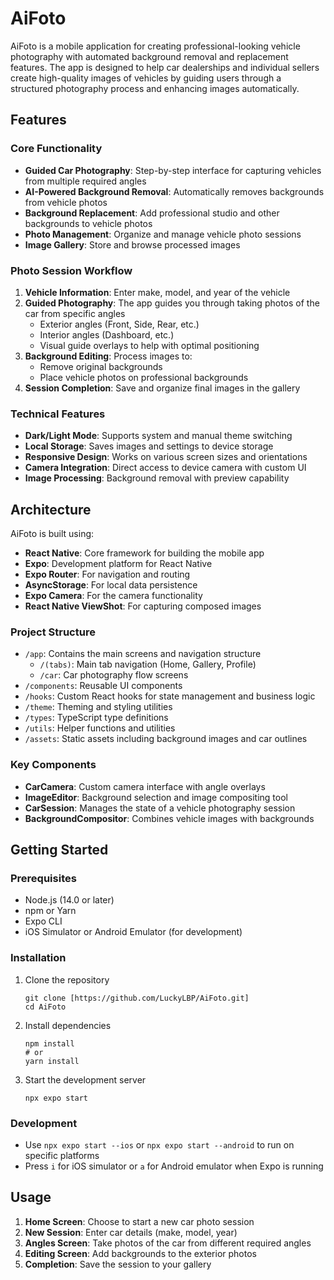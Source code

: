 # AiFoto

AiFoto is a mobile application for creating professional-looking vehicle photography with automated background removal and replacement features. The app is designed to help car dealerships and individual sellers create high-quality images of vehicles by guiding users through a structured photography process and enhancing images automatically.

## Features

### Core Functionality

- **Guided Car Photography**: Step-by-step interface for capturing vehicles from multiple required angles
- **AI-Powered Background Removal**: Automatically removes backgrounds from vehicle photos
- **Background Replacement**: Add professional studio and other backgrounds to vehicle photos
- **Photo Management**: Organize and manage vehicle photo sessions
- **Image Gallery**: Store and browse processed images

### Photo Session Workflow

1. **Vehicle Information**: Enter make, model, and year of the vehicle
2. **Guided Photography**: The app guides you through taking photos of the car from specific angles
   - Exterior angles (Front, Side, Rear, etc.)
   - Interior angles (Dashboard, etc.)
   - Visual guide overlays to help with optimal positioning
3. **Background Editing**: Process images to:
   - Remove original backgrounds
   - Place vehicle photos on professional backgrounds
4. **Session Completion**: Save and organize final images in the gallery

### Technical Features

- **Dark/Light Mode**: Supports system and manual theme switching
- **Local Storage**: Saves images and settings to device storage
- **Responsive Design**: Works on various screen sizes and orientations
- **Camera Integration**: Direct access to device camera with custom UI
- **Image Processing**: Background removal with preview capability

## Architecture

AiFoto is built using:

- **React Native**: Core framework for building the mobile app
- **Expo**: Development platform for React Native
- **Expo Router**: For navigation and routing
- **AsyncStorage**: For local data persistence
- **Expo Camera**: For the camera functionality
- **React Native ViewShot**: For capturing composed images

### Project Structure

- `/app`: Contains the main screens and navigation structure
  - `/(tabs)`: Main tab navigation (Home, Gallery, Profile)
  - `/car`: Car photography flow screens
- `/components`: Reusable UI components
- `/hooks`: Custom React hooks for state management and business logic
- `/theme`: Theming and styling utilities
- `/types`: TypeScript type definitions
- `/utils`: Helper functions and utilities
- `/assets`: Static assets including background images and car outlines

### Key Components

- **CarCamera**: Custom camera interface with angle overlays
- **ImageEditor**: Background selection and image compositing tool
- **CarSession**: Manages the state of a vehicle photography session
- **BackgroundCompositor**: Combines vehicle images with backgrounds

## Getting Started

### Prerequisites

- Node.js (14.0 or later)
- npm or Yarn
- Expo CLI
- iOS Simulator or Android Emulator (for development)

### Installation

1. Clone the repository

   ```
   git clone [https://github.com/LuckyLBP/AiFoto.git]
   cd AiFoto
   ```

2. Install dependencies

   ```
   npm install
   # or
   yarn install
   ```

3. Start the development server
   ```
   npx expo start
   ```

### Development

- Use `npx expo start --ios` or `npx expo start --android` to run on specific platforms
- Press `i` for iOS simulator or `a` for Android emulator when Expo is running

## Usage

1. **Home Screen**: Choose to start a new car photo session
2. **New Session**: Enter car details (make, model, year)
3. **Angles Screen**: Take photos of the car from different required angles
4. **Editing Screen**: Add backgrounds to the exterior photos
5. **Completion**: Save the session to your gallery
